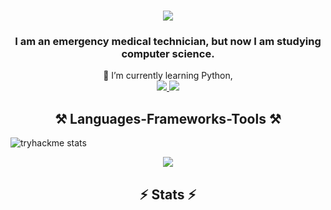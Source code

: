 <h1 align="center">
    <img src="https://readme-typing-svg.herokuapp.com/?font=Georgia&size=35&center=true&vCenter=true&width=500&height=70&duration=4000&lines=Hi+There!;" />
</h1>

<h3 align="center">I am an emergency medical technician, but now I am studying computer science.</h3>

<div align="center">
    🔭 I’m currently learning Python, 
</div>

<div align="center"> 
    <a href="mailto:jacek.bajer.priv@gmail.com">
        <img src="https://img.shields.io/badge/Gmail-333333?style=for-the-badge&logo=gmail&logoColor=red" />
    </a>
    <a href="https://www.linkedin.com/in/jacek-bajer/" target="_blank">
        <img src="https://img.shields.io/badge/LinkedIn-0077B5?style=for-the-badge&logo=linkedin&logoColor=white" target="_blank" />
    </a>
</div>

<h2 align="center">⚒️ Languages-Frameworks-Tools ⚒️</h2>

![tryhackme stats](https://raw.githubusercontent.com/krauzerl/krauzerl/master/assets/thm_propic.png)

<div align="center">
    <img src="https://skillicons.dev/icons?i=py,github,vscode,linkedin,discord" />
</div>

<h2 align="center">⚡ Stats ⚡</h2>


